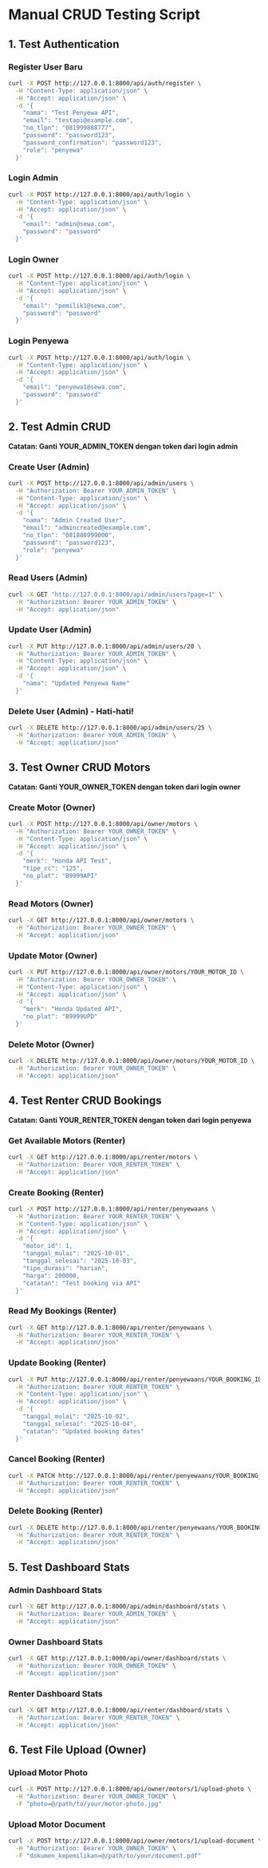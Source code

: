 # Manual CRUD Testing Script

## 1. Test Authentication

### Register User Baru
```bash
curl -X POST http://127.0.0.1:8000/api/auth/register \
  -H "Content-Type: application/json" \
  -H "Accept: application/json" \
  -d '{
    "nama": "Test Penyewa API",
    "email": "testapi@example.com",
    "no_tlpn": "081999888777",
    "password": "password123",
    "password_confirmation": "password123",
    "role": "penyewa"
  }'
```

### Login Admin
```bash
curl -X POST http://127.0.0.1:8000/api/auth/login \
  -H "Content-Type: application/json" \
  -H "Accept: application/json" \
  -d '{
    "email": "admin@sewa.com",
    "password": "password"
  }'
```

### Login Owner
```bash
curl -X POST http://127.0.0.1:8000/api/auth/login \
  -H "Content-Type: application/json" \
  -H "Accept: application/json" \
  -d '{
    "email": "pemilik1@sewa.com",
    "password": "password"
  }'
```

### Login Penyewa
```bash
curl -X POST http://127.0.0.1:8000/api/auth/login \
  -H "Content-Type: application/json" \
  -H "Accept: application/json" \
  -d '{
    "email": "penyewa1@sewa.com",
    "password": "password"
  }'
```

## 2. Test Admin CRUD

**Catatan: Ganti YOUR_ADMIN_TOKEN dengan token dari login admin**

### Create User (Admin)
```bash
curl -X POST http://127.0.0.1:8000/api/admin/users \
  -H "Authorization: Bearer YOUR_ADMIN_TOKEN" \
  -H "Content-Type: application/json" \
  -H "Accept: application/json" \
  -d '{
    "nama": "Admin Created User",
    "email": "admincreated@example.com",
    "no_tlpn": "081888999000",
    "password": "password123",
    "role": "penyewa"
  }'
```

### Read Users (Admin)
```bash
curl -X GET "http://127.0.0.1:8000/api/admin/users?page=1" \
  -H "Authorization: Bearer YOUR_ADMIN_TOKEN" \
  -H "Accept: application/json"
```

### Update User (Admin)
```bash
curl -X PUT http://127.0.0.1:8000/api/admin/users/20 \
  -H "Authorization: Bearer YOUR_ADMIN_TOKEN" \
  -H "Content-Type: application/json" \
  -H "Accept: application/json" \
  -d '{
    "nama": "Updated Penyewa Name"
  }'
```

### Delete User (Admin) - Hati-hati! 
```bash
curl -X DELETE http://127.0.0.1:8000/api/admin/users/25 \
  -H "Authorization: Bearer YOUR_ADMIN_TOKEN" \
  -H "Accept: application/json"
```

## 3. Test Owner CRUD Motors

**Catatan: Ganti YOUR_OWNER_TOKEN dengan token dari login owner**

### Create Motor (Owner)
```bash
curl -X POST http://127.0.0.1:8000/api/owner/motors \
  -H "Authorization: Bearer YOUR_OWNER_TOKEN" \
  -H "Content-Type: application/json" \
  -H "Accept: application/json" \
  -d '{
    "merk": "Honda API Test",
    "tipe_cc": "125",
    "no_plat": "B9999API"
  }'
```

### Read Motors (Owner)
```bash
curl -X GET http://127.0.0.1:8000/api/owner/motors \
  -H "Authorization: Bearer YOUR_OWNER_TOKEN" \
  -H "Accept: application/json"
```

### Update Motor (Owner)
```bash
curl -X PUT http://127.0.0.1:8000/api/owner/motors/YOUR_MOTOR_ID \
  -H "Authorization: Bearer YOUR_OWNER_TOKEN" \
  -H "Content-Type: application/json" \
  -H "Accept: application/json" \
  -d '{
    "merk": "Honda Updated API",
    "no_plat": "B9999UPD"
  }'
```

### Delete Motor (Owner)
```bash
curl -X DELETE http://127.0.0.1:8000/api/owner/motors/YOUR_MOTOR_ID \
  -H "Authorization: Bearer YOUR_OWNER_TOKEN" \
  -H "Accept: application/json"
```

## 4. Test Renter CRUD Bookings

**Catatan: Ganti YOUR_RENTER_TOKEN dengan token dari login penyewa**

### Get Available Motors (Renter)
```bash
curl -X GET http://127.0.0.1:8000/api/renter/motors \
  -H "Authorization: Bearer YOUR_RENTER_TOKEN" \
  -H "Accept: application/json"
```

### Create Booking (Renter)
```bash
curl -X POST http://127.0.0.1:8000/api/renter/penyewaans \
  -H "Authorization: Bearer YOUR_RENTER_TOKEN" \
  -H "Content-Type: application/json" \
  -H "Accept: application/json" \
  -d '{
    "motor_id": 1,
    "tanggal_mulai": "2025-10-01",
    "tanggal_selesai": "2025-10-03",
    "tipe_durasi": "harian",
    "harga": 200000,
    "catatan": "Test booking via API"
  }'
```

### Read My Bookings (Renter)
```bash
curl -X GET http://127.0.0.1:8000/api/renter/penyewaans \
  -H "Authorization: Bearer YOUR_RENTER_TOKEN" \
  -H "Accept: application/json"
```

### Update Booking (Renter)
```bash
curl -X PUT http://127.0.0.1:8000/api/renter/penyewaans/YOUR_BOOKING_ID \
  -H "Authorization: Bearer YOUR_RENTER_TOKEN" \
  -H "Content-Type: application/json" \
  -H "Accept: application/json" \
  -d '{
    "tanggal_mulai": "2025-10-02",
    "tanggal_selesai": "2025-10-04",
    "catatan": "Updated booking dates"
  }'
```

### Cancel Booking (Renter)
```bash
curl -X PATCH http://127.0.0.1:8000/api/renter/penyewaans/YOUR_BOOKING_ID/cancel \
  -H "Authorization: Bearer YOUR_RENTER_TOKEN" \
  -H "Accept: application/json"
```

### Delete Booking (Renter)
```bash
curl -X DELETE http://127.0.0.1:8000/api/renter/penyewaans/YOUR_BOOKING_ID \
  -H "Authorization: Bearer YOUR_RENTER_TOKEN" \
  -H "Accept: application/json"
```

## 5. Test Dashboard Stats

### Admin Dashboard Stats
```bash
curl -X GET http://127.0.0.1:8000/api/admin/dashboard/stats \
  -H "Authorization: Bearer YOUR_ADMIN_TOKEN" \
  -H "Accept: application/json"
```

### Owner Dashboard Stats
```bash
curl -X GET http://127.0.0.1:8000/api/owner/dashboard/stats \
  -H "Authorization: Bearer YOUR_OWNER_TOKEN" \
  -H "Accept: application/json"
```

### Renter Dashboard Stats
```bash
curl -X GET http://127.0.0.1:8000/api/renter/dashboard/stats \
  -H "Authorization: Bearer YOUR_RENTER_TOKEN" \
  -H "Accept: application/json"
```

## 6. Test File Upload (Owner)

### Upload Motor Photo
```bash
curl -X POST http://127.0.0.1:8000/api/owner/motors/1/upload-photo \
  -H "Authorization: Bearer YOUR_OWNER_TOKEN" \
  -F "photo=@/path/to/your/motor-photo.jpg"
```

### Upload Motor Document
```bash
curl -X POST http://127.0.0.1:8000/api/owner/motors/1/upload-document \
  -H "Authorization: Bearer YOUR_OWNER_TOKEN" \
  -F "dokumen_kepemilikan=@/path/to/your/document.pdf"
```